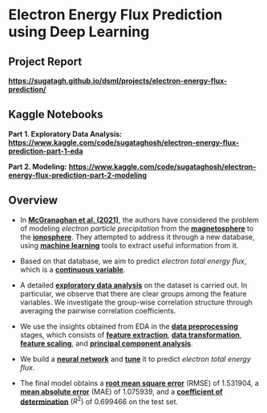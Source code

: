 # Electron Energy Flux Prediction using Deep Learning

## Project Report

**https://sugatagh.github.io/dsml/projects/electron-energy-flux-prediction/**

## Kaggle Notebooks

**Part $1$. Exploratory Data Analysis:** **https://www.kaggle.com/code/sugataghosh/electron-energy-flux-prediction-part-1-eda**

**Part $2$. Modeling:** **https://www.kaggle.com/code/sugataghosh/electron-energy-flux-prediction-part-2-modeling**

## Overview

- In [**McGranaghan et al. (2021)**](https://doi.org/10.1029/2020SW002684), the authors have considered the problem of modeling _electron particle precipitation_ from the [**magnetosphere**](https://en.wikipedia.org/wiki/Magnetosphere) to the [**ionosphere**](https://en.wikipedia.org/wiki/Ionosphere). They attempted to address it through a new database, using [**machine learning**](https://en.wikipedia.org/wiki/Machine_learning) tools to extract useful information from it.

- Based on that database, we aim to predict _electron total energy flux_, which is a [**continuous variable**](https://en.wikipedia.org/wiki/Continuous_or_discrete_variable#Continuous_variable).

- A detailed [**exploratory data analysis**](https://en.wikipedia.org/wiki/Exploratory_data_analysis) on the dataset is carried out. In particular, we observe that there are clear groups among the feature variables. We investigate the group-wise correlation structure through averaging the pairwise correlation coefficients.

- We use the insights obtained from EDA in the [**data preprocessing**](https://en.wikipedia.org/wiki/Data_Preprocessing) stages, which consists of [**feature extraction**](https://en.wikipedia.org/wiki/Feature_engineering), [**data transformation**](https://en.wikipedia.org/wiki/Data_transformation_(statistics)), [**feature scaling**](https://en.wikipedia.org/wiki/Feature_scaling), and [**principal component analysis**](https://en.wikipedia.org/wiki/Principal_component_analysis).

- We build a [**neural network**](https://en.wikipedia.org/wiki/Neural_network) and [**tune**](https://en.wikipedia.org/wiki/Hyperparameter_optimization) it to predict _electron total energy flux_.

- The final model obtains a [**root mean square error**](https://en.wikipedia.org/wiki/Root-mean-square_deviation) (RMSE) of $1.531904$, a [**mean absolute error**](https://en.wikipedia.org/wiki/Mean_absolute_error) (MAE) of $1.075939$, and a [**coefficient of determination**](https://en.wikipedia.org/wiki/Coefficient_of_determination) $(R^2)$ of $0.699466$ on the test set.
